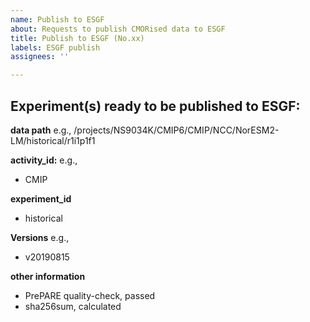 ```yaml
---
name: Publish to ESGF
about: Requests to publish CMORised data to ESGF
title: Publish to ESGF (No.xx)
labels: ESGF publish
assignees: ''

---
```


Experiment(s) ready to be published to ESGF:
---

**data path**
e.g.,
/projects/NS9034K/CMIP6/CMIP/NCC/NorESM2-LM/historical/r1i1p1f1

**activity_id:**
e.g.,
- CMIP

**experiment_id**
- historical

**Versions**
e.g.,
- v20190815

**other information**
- PrePARE quality-check, passed
- sha256sum, calculated
